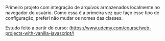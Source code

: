 Primeiro projeto com integração de arquivos armazenados localmente no navegador do usuário. Como essa é a primeira vez que faço esse tipo de configuração, preferi não mudar os nomes das classes.

Estudo feito a partir do curso: (https://www.udemy.com/course/web-projects-with-vanilla-javascript/) 
